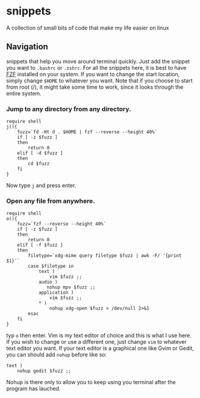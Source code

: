 # snippets
A collection of small bits of code that make my life easier on linux
## Navigation
snippets that help you move around terminal quickly. Just add the snippet you want to `.bashrc` or `.zshrc`. For all the snippets here, it is best to have [FZF](https://github.com/junegunn/fzf) installed on your system. If you want to change the start location, simply change `$HOME` to whatever you want. Note that if you choose to start from root (/), it might take some time to work, since it looks through the entire system.
### Jump to any directory from any directory.

```
require shell
j(){
    fuzz=`fd -Ht d . $HOME | fzf --reverse --height 40%`
    if [ -z $fuzz ]
    then 
        return 0
    elif [ -d $fuzz ]
    then
        cd $fuzz
    fi
}

```
Now type `j` and press enter. 

### Open any file from anywhere.
```
require shell
o(){
    fuzz=`fzf --reverse --height 40%`
    if [ -z $fuzz ]
    then 
        return 0
    elif [ -f $fuzz ]
    then
        filetype=`xdg-mime query filetype $fuzz | awk -F/ '{print $1}'`
        case $filetype in
            text )
                vim $fuzz ;;
            audio )
               nohup mpv $fuzz ;;
            application )
                vim $fuzz ;;
            * )
                nohup xdg-open $fuzz > /dev/null 2>&1
        esac
    fi
}

```
typ `o` then enter. Vim is my text editor of choice and this is what I use here. If you wish to change or use a different one, just change `vim` to whatever text editor you want. If your text editor is a graphical one like Gvim or Gedit, you can should add `nohup` before like so:
```
text )
    nohup gedit $fuzz ;;
```
Nohup is there only to allow you to keep using you terminal after the program has lauched.

